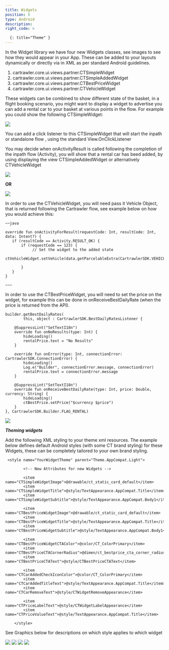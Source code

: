 ```yaml
---
title: Widgets
position: 5
type: Android
description:
right_code: >

  {: title="Theme" }
---
```



In the Widget library we have four new Widgets classes, see images to see how they would appear in your App.
These can be added to your layouts dynamically or directly via in XML as per standard Android guidelines.

1. cartrawler.core.ui.views.partner.CTSimpleWidget
2. cartrawler.core.ui.views.partner.CTSimpleAddedWidget
3. cartrawler.core.ui.views.partner.CTBestPriceWidget
4. cartrawler.core.ui.views.partner.CTVehicleWidget

These widgets can be combined to show different state of the basket, in a flight booking scenario, 
you might want to display a widget to advertise you can add a rental car to your basket at various points in the flow. 
For example you could show the following CTSimpleWidget:

<picture>
  <source media="(max-width: 799px)" srcset="/uploads/Simple_Loaded_State_Generic.png">
  <source media="(min-width: 800px)" srcset="/uploads/Simple_Loaded_State_Generic.png">
  <img src="/uploads/Simple_Loaded_State_Generic.png">
</picture>


You can add a click listener to this CTSimpleWidget that will start the inpath or standalone flow , using the standard View.OnClickListener

You may decide when onActivityResult is called following the completion of the inpath flow (Activity), you will show that a
rental car has beed added, by using displaying the view CTSimpleAddedWidget or alternatively CTVehicleWidget

<picture>
  <source media="(max-width: 799px)" srcset="/uploads/Simple_Added_State_Generic.png">
  <source media="(min-width: 800px)" srcset="/uploads/Simple_Added_State_Generic.png">
  <img src="/uploads/Simple_Added_State_Generic.png">
</picture>

**OR**

<picture>
  <source media="(max-width: 799px)" srcset="/uploads/Pricing_Added_State_Generic.png">
  <source media="(min-width: 800px)" srcset="/uploads/Pricing_Added_State_Generic.png">
  <img src="/uploads/Pricing_Added_State_Generic.png">
</picture>

In order to use the CTVehicleWidget, you will need pass it Vehicle Object, that is returned following the Cartrawler flow, see example below
on how you would achieve this:

    ~~java
  
    override fun onActivityForResult(requestCode: Int, resultCode: Int, data: Intent?) {
       if (resultCode == Activity.RESULT_OK) {
           if (requestCode == 123) {
               	// Set the widget to the added state
               ctVehicleWidget.setVehicle(data.getParcelableExtra(CartrawlerSDK.VEHICLE))
              
           }
       }
    }

    ~~~
    
In order to use the CTBestPriceWidget, you will need to set the price on the widget, 
for example this can be done in onReceiveBestDailyRate (when the price is returned from the API).

                
    builder.getBestDailyRates(
            this, object : CartrawlerSDK.BestDailyRatesListener {

        @SuppressLint("SetTextI18n")
        override fun onNoResults(type: Int) {
            hideLoading()
            rentalPrice.text = "No Results"
        }

        override fun onError(type: Int, connectionError: CartrawlerSDK.ConnectionError) {
            hideLoading()
            Log.e("Builder", connectionError.message, connectionError)
            rentalPrice.text = connectionError.message
        }

        @SuppressLint("SetTextI18n")
        override fun onReceiveBestDailyRate(type: Int, price: Double, currency: String) {
            hideLoading()
            ctBestPrice.setPrice("$currency $price")
        }
    }, CartrawlerSDK.Builder.FLAG_RENTAL)
                

<picture>
  <source media="(max-width: 799px)" srcset="/uploads/Pricing_Loaded_State_Generic.png">
  <source media="(min-width: 800px)" srcset="/uploads/Pricing_Loaded_State_Generic.png">
  <img src="/uploads/Pricing_Loaded_State_Generic.png">
</picture>


***Theming widgets***


Add the following XML styling to your theme xml resources. The example below defines default Android styles (with some CT brand styling) for these Widgets,
these can be completely tailored to your own brand styling. 

     <style name="YourWidgetTheme" parent="Theme.AppCompat.Light">
          
            <!-- New Attributes for new Widgets -->
    
            <item name="CTSimpleWidgetImage">@drawable/ct_static_card_default</item>
            <item name="CTSimpleWidgetTitle">@style/TextAppearance.AppCompat.Title</item>
            <item name="CTSimpleWidgetSubtitle">@style/TextAppearance.AppCompat.Body1</item>
    
            <item name="CTBestPriceWidgetImage">@drawable/ct_static_card_default</item>
            <item name="CTBestPriceWidgetTitle">@style/TextAppearance.AppCompat.Title</item>
            <item name="CTBestPriceWidgetSubtitle">@style/TextAppearance.AppCompat.Body1</item>
    
            <item name="CTBestPriceWidgetCTAColor">@color/CT_ColorPrimary</item>
            <item name="CTBestPriceCTACornerRadius">@dimen/ct_bestprice_cta_corner_radius</item>
            <item name="CTBestPriceCTAText">@style/CTBestPriceCTAText</item>
    
            <item name="CTCarAddedCheckIconColor">@color/CT_ColorPrimary</item>
            <item name="CTCarAddedTitleText">@style/TextAppearance.AppCompat.Title</item>
            <item name="CTCarRemoveText">@style/CTWidgetRemoveAppearance</item>
    
            <item name="CTPriceLabelText">@style/CTWidgetLabelAppearance</item>
            <item name="CTPriceValueText">@style/TextAppearance.AppCompat.Title</item>
    
        </style>

See Graphics below for descriptions on which style applies to which widget


<picture>
  <source media="(max-width: 799px)" srcset="/uploads/Pricing_Loaded_Generic_style.png">
  <source media="(min-width: 800px)" srcset="/uploads/Pricing_Loaded_Generic_style.png">
  <img src="/uploads/Pricing_Loaded_Generic_style.png">
</picture>

<picture>
  <source media="(max-width: 799px)" srcset="/uploads/Simple_Added_Generic_style.png">
  <source media="(min-width: 800px)" srcset="/uploads/Simple_Added_Generic_style.png">
  <img src="/uploads/Simple_Added_Generic_style.png">
</picture>

<picture>
  <source media="(max-width: 799px)" srcset="/uploads/Pricing_Added_Generic_style.png">
  <source media="(min-width: 800px)" srcset="/uploads/Pricing_Added_Generic_style.png">
  <img src="/uploads/Pricing_Added_Generic_style.png">
</picture>

<picture>
  <source media="(max-width: 799px)" srcset="/uploads/Simple_Loaded_Generic_style.png">
  <source media="(min-width: 800px)" srcset="/uploads/Simple_Loaded_Generic_style.png">
  <img src="/uploads/Simple_Loaded_Generic_style.png">
</picture>
